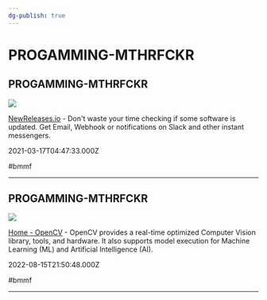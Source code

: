 ```yaml
---
dg-publish: true
---
```


# PROGAMMING-MTHRFCKR

## PROGAMMING-MTHRFCKR

![](https://newreleases.io/apple-touch-icon.png)

[NewReleases.io](https://newreleases.io) - Don't waste your time checking if some software is updated. Get Email, Webhook or notifications on Slack and other instant messengers.

2021-03-17T04:47:33.000Z

#bmmf

---

## PROGAMMING-MTHRFCKR

![](https://opencv.b-cdn.net/wp-content/uploads/2020/11/OpenCV_logo_black_.jpg)

[Home - OpenCV](https://opencv.org) - OpenCV provides a real-time optimized Computer Vision library, tools, and hardware. It also supports model execution for Machine Learning (ML) and Artificial Intelligence (AI).

2022-08-15T21:50:48.000Z

#bmmf

---
